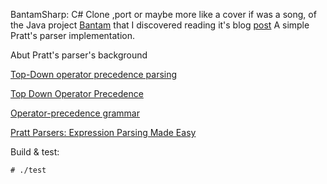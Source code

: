 BantamSharp:
	  C# Clone ,port or maybe more like a cover if was a song, of the Java project  [Bantam](https://github.com/munificent/bantam)  that I discovered   reading it's blog [post](http://journal.stuffwithstuff.com/2011/03/19/pratt-parsers-expression-parsing-made-easy/)
A simple Pratt's parser implementation.

Abut Pratt's parser's background

[Top-Down operator precedence parsing](http://eli.thegreenplace.net/2010/01/02/top-down-operator-precedence-parsing/)

[Top Down Operator Precedence](http://javascript.crockford.com/tdop/tdop.html)

[Operator-precedence grammar](http://en.wikipedia.org/wiki/Operator-precedence_grammar)

[Pratt Parsers: Expression Parsing Made Easy](https://news.ycombinator.com/item?id=2344837)

Build & test:

	# ./test